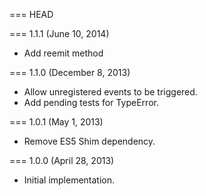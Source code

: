 === HEAD

=== 1.1.1 (June 10, 2014)

* Add reemit method

=== 1.1.0 (December 8, 2013)

* Allow unregistered events to be triggered.
* Add pending tests for TypeError.

=== 1.0.1 (May 1, 2013)

* Remove ES5 Shim dependency.

=== 1.0.0 (April 28, 2013)

* Initial implementation.
